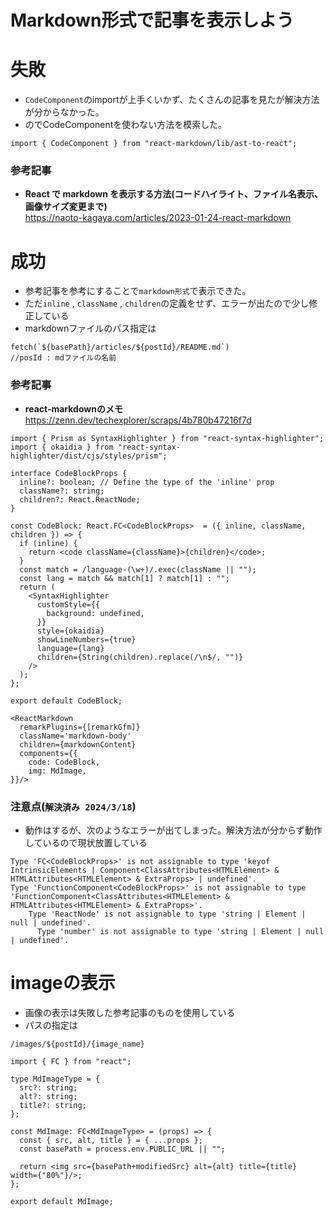 # Markdown形式で記事を表示しよう
# 失敗
- `CodeComponent`のimportが上手くいかず、たくさんの記事を見たが解決方法が分からなかった。
- のでCodeComponentを使わない方法を模索した。
```tsx
import { CodeComponent } from "react-markdown/lib/ast-to-react";
```
### 参考記事
- **React で markdown を表示する方法(コードハイライト、ファイル名表示、画像サイズ変更まで)**<br>
https://naoto-kagaya.com/articles/2023-01-24-react-markdown

# 成功
- 参考記事を参考にすることで`markdown形式`で表示できた。
- ただ`inline` , `className` , `children`の定義をせず、エラーが出たので少し修正している
- markdownファイルのパス指定は
```tsx
fetch(`${basePath}/articles/${postId}/README.md`)
//posId : mdファイルの名前
```
### 参考記事
- **react-markdownのメモ**<br>
https://zenn.dev/techexplorer/scraps/4b780b47216f7d

```tsx:CodeBlock.tsx
import { Prism as SyntaxHighlighter } from "react-syntax-highlighter";
import { okaidia } from "react-syntax-highlighter/dist/cjs/styles/prism";

interface CodeBlockProps {
  inline?: boolean; // Define the type of the 'inline' prop
  className?: string;
  children?: React.ReactNode;
}

const CodeBlock: React.FC<CodeBlockProps>  = ({ inline, className, children }) => {
  if (inline) {
    return <code className={className}>{children}</code>;
  }
  const match = /language-(\w+)/.exec(className || "");
  const lang = match && match[1] ? match[1] : "";
  return (
    <SyntaxHighlighter
      customStyle={{ 
        background: undefined,
      }}
      style={okaidia}
      showLineNumbers={true}
      language={lang}
      children={String(children).replace(/\n$/, "")}
    />
  );
};

export default CodeBlock;
```
```tsx:Article.tsx
<ReactMarkdown
  remarkPlugins={[remarkGfm]} 
  className='markdown-body'
  children={markdownContent}
  components={{
    code: CodeBlock,  
    img: MdImage,
}}/>
```
### 注意点(`解決済み 2024/3/18`)
- 動作はするが、次のようなエラーが出てしまった。解決方法が分からず動作しているので現状放置している
```shell
Type 'FC<CodeBlockProps>' is not assignable to type 'keyof IntrinsicElements | Component<ClassAttributes<HTMLElement> & HTMLAttributes<HTMLElement> & ExtraProps> | undefined'.
Type 'FunctionComponent<CodeBlockProps>' is not assignable to type 'FunctionComponent<ClassAttributes<HTMLElement> & HTMLAttributes<HTMLElement> & ExtraProps>'.
    Type 'ReactNode' is not assignable to type 'string | Element | null | undefined'.
      Type 'number' is not assignable to type 'string | Element | null | undefined'.
```
# imageの表示
- 画像の表示は失敗した参考記事のものを使用している
- パスの指定は
```tsx
/images/${postId}/{image_name}
```
```tsx:MdImage.tsx
import { FC } from "react";

type MdImageType = {
  src?: string;
  alt?: string;
  title?: string;
};

const MdImage: FC<MdImageType> = (props) => {
  const { src, alt, title } = { ...props };
  const basePath = process.env.PUBLIC_URL || "";

  return <img src={basePath+modifiedSrc} alt={alt} title={title} width={"80%"}/>;
};

export default MdImage;
```